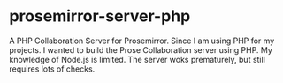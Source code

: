 # prosemirror-server-php
A PHP Collaboration Server for Prosemirror. Since I am using PHP for my projects. I wanted to build the Prose Collaboration server using PHP.
My knowledge of Node.js is limited. The server woks prematurely, but still requires lots of checks.



